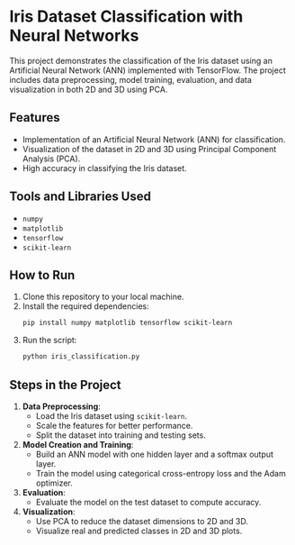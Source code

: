 # Iris Dataset Classification with Neural Networks

This project demonstrates the classification of the Iris dataset using an Artificial Neural Network (ANN) implemented with TensorFlow. The project includes data preprocessing, model training, evaluation, and data visualization in both 2D and 3D using PCA.

## Features
- Implementation of an Artificial Neural Network (ANN) for classification.
- Visualization of the dataset in 2D and 3D using Principal Component Analysis (PCA).
- High accuracy in classifying the Iris dataset.

## Tools and Libraries Used
- `numpy`
- `matplotlib`
- `tensorflow`
- `scikit-learn`

## How to Run
1. Clone this repository to your local machine.
2. Install the required dependencies:
   ```bash
   pip install numpy matplotlib tensorflow scikit-learn
   ```
3. Run the script:
   ```bash
   python iris_classification.py
   ```

## Steps in the Project
1. **Data Preprocessing**:
   - Load the Iris dataset using `scikit-learn`.
   - Scale the features for better performance.
   - Split the dataset into training and testing sets.
2. **Model Creation and Training**:
   - Build an ANN model with one hidden layer and a softmax output layer.
   - Train the model using categorical cross-entropy loss and the Adam optimizer.
3. **Evaluation**:
   - Evaluate the model on the test dataset to compute accuracy.
4. **Visualization**:
   - Use PCA to reduce the dataset dimensions to 2D and 3D.
   - Visualize real and predicted classes in 2D and 3D plots.



